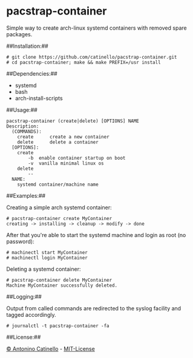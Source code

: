 pacstrap-container
===

Simple way to create arch-linux systemd containers with removed spare packages.

##Installation:##

    # git clone https://github.com/catinello/pacstrap-container.git
    # cd pacstrap-container; make && make PREFIX=/usr install

##Dependencies:##

- systemd
- bash
- arch-install-scripts

##Usage:##

    pacstrap-container (create|delete) [OPTIONS] NAME
    Description:
      (COMMANDS):
    	create		create a new container
    	delete		delete a container
      [OPTIONS]:
    	create
    		-b	enable container startup on boot
    		-v 	vanilla minimal linux os
    	delete
    		--
      NAME:
    	systemd container/machine name

##Examples:##

Creating a simple arch systemd container:

    # pacstrap-container create MyContainer
    creating -> installing -> cleanup -> modify -> done

After that you're able to start the systemd machine and login as root (no password):

    # machinectl start MyContainer
    # machinectl login MyContainer

Deleting a systemd container:

    # pacstrap-container delete MyContainer
    Machine MyContainer successfully deleted.

##Logging:##

Output from called commands are redirected to the syslog facility and tagged accordingly.

    # journalctl -t pacstrap-container -fa

##License:##

[&copy; Antonino Catinello][HOME] - [MIT-License][MIT]

[MIT]:https://github.com/catinello/pacstrap-container/blob/master/LICENSE
[HOME]:http://antonino.catinello.eu
